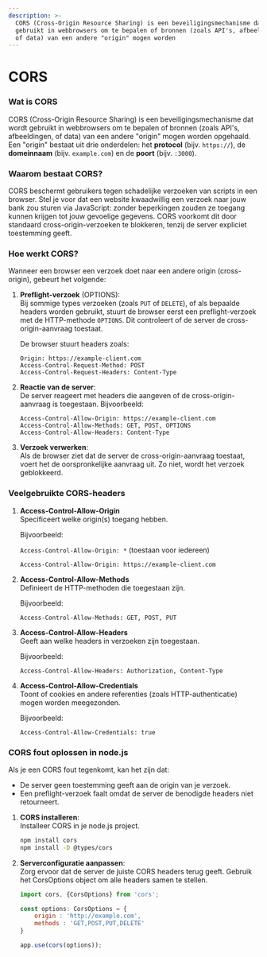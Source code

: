 ```yaml
---
description: >-
  CORS (Cross-Origin Resource Sharing) is een beveiligingsmechanisme dat wordt
  gebruikt in webbrowsers om te bepalen of bronnen (zoals API's, afbeeldingen,
  of data) van een andere "origin" mogen worden
---
```


# CORS

### Wat is CORS

CORS (Cross-Origin Resource Sharing) is een beveiligingsmechanisme dat wordt gebruikt in webbrowsers om te bepalen of bronnen (zoals API's, afbeeldingen, of data) van een andere "origin" mogen worden opgehaald. Een "origin" bestaat uit drie onderdelen: het **protocol** (bijv. `https://`), de **domeinnaam** (bijv. `example.com`) en de **poort** (bijv. `:3000`).

### Waarom bestaat CORS?

CORS beschermt gebruikers tegen schadelijke verzoeken van scripts in een browser. Stel je voor dat een website kwaadwillig een verzoek naar jouw bank zou sturen via JavaScript: zonder beperkingen zouden ze toegang kunnen krijgen tot jouw gevoelige gegevens. CORS voorkomt dit door standaard cross-origin-verzoeken te blokkeren, tenzij de server expliciet toestemming geeft.

### Hoe werkt CORS?

Wanneer een browser een verzoek doet naar een andere origin (cross-origin), gebeurt het volgende:

1.  **Preflight-verzoek** (OPTIONS):\
    Bij sommige types verzoeken (zoals `PUT` of `DELETE`), of als bepaalde headers worden gebruikt, stuurt de browser eerst een preflight-verzoek met de HTTP-methode `OPTIONS`. Dit controleert of de server de cross-origin-aanvraag toestaat.

    De browser stuurt headers zoals:

    ```http
    Origin: https://example-client.com
    Access-Control-Request-Method: POST
    Access-Control-Request-Headers: Content-Type
    ```
2.  **Reactie van de server**:\
    De server reageert met headers die aangeven of de cross-origin-aanvraag is toegestaan. Bijvoorbeeld:

    ```http
    Access-Control-Allow-Origin: https://example-client.com
    Access-Control-Allow-Methods: GET, POST, OPTIONS
    Access-Control-Allow-Headers: Content-Type
    ```
3. **Verzoek verwerken**:\
   Als de browser ziet dat de server de cross-origin-aanvraag toestaat, voert het de oorspronkelijke aanvraag uit. Zo niet, wordt het verzoek geblokkeerd.

### Veelgebruikte CORS-headers

1.  **Access-Control-Allow-Origin**\
    Specificeert welke origin(s) toegang hebben.

    Bijvoorbeeld:

    `Access-Control-Allow-Origin: *` (toestaan voor iedereen)

    `Access-Control-Allow-Origin: https://example-client.com`
2.  **Access-Control-Allow-Methods**\
    Definieert de HTTP-methoden die toegestaan zijn.

    Bijvoorbeeld:

    `Access-Control-Allow-Methods: GET, POST, PUT`
3.  **Access-Control-Allow-Headers**\
    Geeft aan welke headers in verzoeken zijn toegestaan.

    Bijvoorbeeld:

    `Access-Control-Allow-Headers: Authorization, Content-Type`
4.  **Access-Control-Allow-Credentials**\
    Toont of cookies en andere referenties (zoals HTTP-authenticatie) mogen worden meegezonden.

    Bijvoorbeeld:

    `Access-Control-Allow-Credentials: true`

### CORS fout oplossen in node.js

Als je een CORS fout tegenkomt, kan het zijn dat:

* De server geen toestemming geeft aan de origin van je verzoek.
* Een preflight-verzoek faalt omdat de server de benodigde headers niet retourneert.

1.  **CORS installeren**:\
    Installeer CORS in je node.js project.



    ```bash
    npm install cors
    npm install -D @types/cors
    ```
2.  **Serverconfiguratie aanpassen**:\
    Zorg ervoor dat de server de juiste CORS headers terug geeft. Gebruik het CorsOptions object om alle headers samen te stellen.



    ```javascript
    import cors, {CorsOptions} from 'cors';

    const options: CorsOptions = {
        origin : 'http://example.com',
        methods : 'GET,POST,PUT,DELETE'
    }

    app.use(cors(options));
    ```

